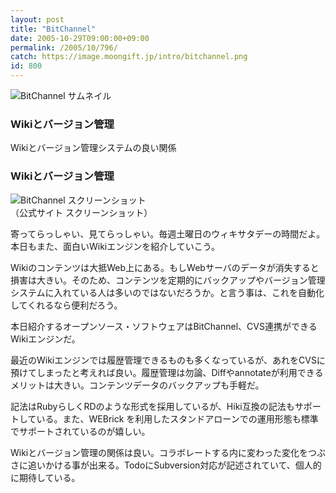 ```yaml
---
layout: post
title: "BitChannel"
date: 2005-10-29T09:00:00+09:00
permalink: /2005/10/796/
catch: https://image.moongift.jp/intro/bitchannel.png
id: 800
---
```

 ![BitChannel サムネイル](https://image.moongift.jp/intro/bitchannel.s.png "BitChannel サムネイル")
  

### Wikiとバージョン管理
  
Wikiとバージョン管理システムの良い関係  
<!--more-->  

### Wikiとバージョン管理
  

![BitChannel スクリーンショット](https://image.moongift.jp/intro/bitchannel.png "BitChannel スクリーンショット")  
（公式サイト スクリーンショット）

  

寄ってらっしゃい、見てらっしゃい。毎週土曜日のウィキサタデーの時間だよ。本日もまた、面白いWikiエンジンを紹介していこう。

  

Wikiのコンテンツは大抵Web上にある。もしWebサーバのデータが消失すると損害は大きい。そのため、コンテンツを定期的にバックアップやバージョン管理システムに入れている人は多いのではないだろうか。と言う事は、これを自動化してくれるなら便利だろう。

  

本日紹介するオープンソース・ソフトウェアはBitChannel、CVS連携ができるWikiエンジンだ。

  

最近のWikiエンジンでは履歴管理できるものも多くなっているが、あれをCVSに預けてしまったと考えれば良い。履歴管理は勿論、Diffやannotateが利用できるメリットは大きい。コンテンツデータのバックアップも手軽だ。

  

記法はRubyらしくRDのような形式を採用しているが、Hiki互換の記法もサポートしている。また、WEBrick を利用したスタンドアローンでの運用形態も標準でサポートされているのが嬉しい。

  

Wikiとバージョン管理の関係は良い。コラボレートする内に変わった変化をつぶさに追いかける事が出来る。TodoにSubversion対応が記述されていて、個人的に期待している。

